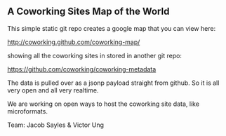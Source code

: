 ## A Coworking Sites Map of the World

This simple static git repo creates a google map that you can view here:

http://coworking.github.com/coworking-map/

showing all the coworking sites in stored in another git repo:

https://github.com/coworking/coworking-metadata

The data is pulled over as a jsonp payload straight from github. So it is all very open and all very realtime.

We are working on open ways to host the coworking site data, like microformats.

Team:  Jacob Sayles & Victor Ung

